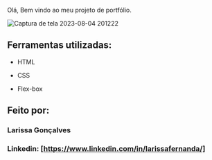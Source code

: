 Olá, Bem vindo ao meu projeto de portfólio.

![Captura de tela 2023-08-04 201222](https://github.com/larissafpg/portifolio/assets/125370692/f64581a3-d593-4a38-aa3b-518cc1b751c5)


## Ferramentas utilizadas:

* HTML

* CSS

* Flex-box

## Feito por:

### Larissa Gonçalves

### Linkedin: [https://www.linkedin.com/in/larissafernanda/]
